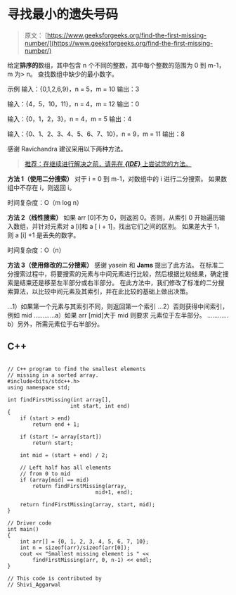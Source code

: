 # 寻找最小的遗失号码

> 原文： [https://www.geeksforgeeks.org/find-the-first-missing-number/](https://www.geeksforgeeks.org/find-the-first-missing-number/)

给定**排序的**数组，其中包含 n 个不同的整数，其中每个整数的范围为 0 到 m-1，m 为> n。 查找数组中缺少的最小数字。

示例
输入：{0,1,2,6,9}，n = 5，m = 10
输出：3

输入：{4，5，10，11}，n = 4，m = 12
输出：0

输入：{0，1，2，3}，n = 4，m = 5
输出：4

输入：{0、1、2、3、4、5、6、7、10}，n = 9，m = 11
输出：8

感谢 Ravichandra 建议采用以下两种方法。

> [推荐：在继续进行解决之前，请先在 ***{IDE}*** 上尝试您的方法。](https://ide.geeksforgeeks.org/)

**方法 1（使用二分搜索）**
对于 i = 0 到 m-1，对数组中的 i 进行二分搜索。 如果数组中不存在 i，则返回 i。

时间复杂度：O（m log n）

**方法 2（线性搜索）**
如果 arr [0]不为 0，则返回 0。否则，从索引 0 开始遍历输入数组，并针对元素对 a [i]和 a [ i + 1]，找出它们之间的区别。 如果差大于 1，则 a [i] +1 是丢失的数字。

时间复杂度：O（n）

**方法 3（使用修改的二分搜索）**
感谢 yasein 和 **Jams** 提出了此方法。
在标准二分搜索过程中，将要搜索的元素与中间元素进行比较，然后根据比较结果，确定搜索是结束还是移至左半部分或右半部分。
在此方法中，我们修改了标准的二分搜索算法，以比较中间元素及其索引，并在此比较的基础上做出决策。

…1）如果第一个元素与其索引不同，则返回第一个索引
…2）否则获得中间索引，例如 mid
…………a）如果 arr [mid]大于 mid 则要求 元素位于左半部分。
…………b）另外，所需元素位于右半部分。

## C++ 

```

// C++ program to find the smallest elements 
// missing in a sorted array. 
#include<bits/stdc++.h> 
using namespace std; 

int findFirstMissing(int array[],  
                    int start, int end) 
{ 
    if (start > end) 
        return end + 1; 

    if (start != array[start]) 
        return start; 

    int mid = (start + end) / 2; 

    // Left half has all elements  
    // from 0 to mid 
    if (array[mid] == mid) 
        return findFirstMissing(array,  
                            mid+1, end); 

    return findFirstMissing(array, start, mid); 
} 

// Driver code 
int main() 
{ 
    int arr[] = {0, 1, 2, 3, 4, 5, 6, 7, 10}; 
    int n = sizeof(arr)/sizeof(arr[0]); 
    cout << "Smallest missing element is " << 
        findFirstMissing(arr, 0, n-1) << endl; 
} 

// This code is contributed by 
// Shivi_Aggarwal  

```